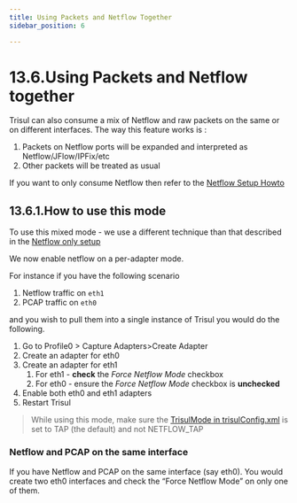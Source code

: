 ```yaml
---
title: Using Packets and Netflow Together
sidebar_position: 6

---
```


# 13.6.Using Packets and Netflow together

Trisul can also consume a mix of Netflow and raw packets on the same or
on different interfaces. The way this feature works is :

1. Packets on Netflow ports will be expanded and interpreted as
   Netflow/JFlow/IPFix/etc
2. Other packets will be treated as usual

If you want to only consume Netflow then refer to the [Netflow Setup
Howto](/docs/ug/netflow/netflow_setup.html)

## 13.6.1.How to use this mode

To use this mixed mode - we use a different technique than that
described in the [Netflow only
setup](/docs/ug/netflow/netflow_setup.html)

We now enable netflow on a per-adapter mode.

For instance if you have the following scenario

1. Netflow traffic on `eth1`
2. PCAP traffic on `eth0`

and you wish to pull them into a single instance of Trisul you would do
the following.

1. Go to Profile0 \> Capture Adapters>Create Adapter
2. Create an adapter for eth0
3. Create an adapter for eth1
   1. For eth1 - **check** the *Force Netflow Mode* checkbox
   2. For eth0 - ensure the *Force Netflow Mode* checkbox is
      **unchecked**
4. Enable both eth0 and eth1 adapters
5. Restart Trisul

> While using this mode, make sure the [TrisulMode in trisulConfig.xml](/docs/ref/trisulconfig.html#app) is set to TAP (the default) and not NETFLOW_TAP

### Netflow and PCAP on the same interface

If you have Netflow and PCAP on the same interface (say eth0). You would
create two eth0 interfaces and check the “Force Netflow Mode” on only
one of them.
